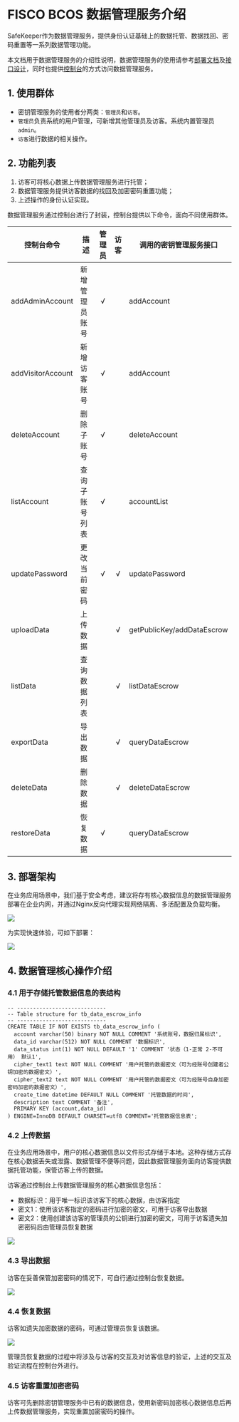 # FISCO BCOS 数据管理服务介绍

SafeKeeper作为数据管理服务，提供身份认证基础上的数据托管、数据找回、密码重置等一系列数据管理功能。

本文档用于数据管理服务的介绍性说明，数据管理服务的使用请参考[部署文档](./kms_deployment.md)及[接口设计](./interfaces.md)，同时也提供[控制台](./console_manual.md)的方式访问数据管理服务。

## 1. 使用群体

- 密钥管理服务的使用者分两类：`管理员`和`访客`。
- `管理员`负责系统的用户管理，可新增其他管理员及访客。系统内置管理员`admin`。
- `访客`进行数据的相关操作。

## 2. 功能列表

1. 访客可将核心数据上传数据管理服务进行托管；
2. 数据管理服务提供访客数据的找回及加密密码重置功能；
3. 上述操作的身份认证实现。

数据管理服务通过控制台进行了封装，控制台提供以下命令，面向不同使用群体。

| 控制台命令 | 描述 | 管理员 | 访客 | 调用的密钥管理服务接口 |
| ---------- | ---- | :----: |:---: | ---------------------- |
| addAdminAccount   | 新增管理员账号 | √      |      | addAccount                 |
| addVisitorAccount | 新增访客账号   | √      |      | addAccount                 |
| deleteAccount     | 删除子账号     | √      |      | deleteAccount              |
| listAccount       | 查询子账号列表 | √      |      | accountList                |
| updatePassword    | 更改当前密码   | √      | √   | updatePassword             |
| uploadData        | 上传数据       |         | √   | getPublicKey/addDataEscrow |
| listData          | 查询数据列表   |         | √   | listDataEscrow             |
| exportData        | 导出数据       |         | √   | queryDataEscrow            |
| deleteData        | 删除数据       |         | √   | deleteDataEscrow           |
| restoreData       | 恢复数据       | √      |      | queryDataEscrow            |

## 3. 部署架构

在业务应用场景中，我们基于安全考虑，建议将存有核心数据信息的数据管理服务部署在企业内网，并通过Nginx反向代理实现网络隔离、多活配置及负载均衡。

![](https://fisco-bcos-doc-chaychen.readthedocs.io/en/feature-kms/_images/recommend_deployment.png)

为实现快速体验，可如下部署：

![](https://fisco-bcos-doc-chaychen.readthedocs.io/en/feature-kms/_images/simple_depolyment.png)

## 4. 数据管理核心操作介绍

### 4.1 用于存储托管数据信息的表结构

```text
-- ----------------------------
-- Table structure for tb_data_escrow_info
-- ----------------------------
CREATE TABLE IF NOT EXISTS tb_data_escrow_info (
  account varchar(50) binary NOT NULL COMMENT '系统账号，数据归属标识',
  data_id varchar(512) NOT NULL COMMENT '数据标识',
  data_status int(1) NOT NULL DEFAULT '1' COMMENT '状态（1-正常 2-不可用） 默认1',
  cipher_text1 text NOT NULL COMMENT '用户托管的数据密文（可为经账号创建者公钥加密的数据密文）',
  cipher_text2 text NOT NULL COMMENT '用户托管的数据密文（可为经账号自身加密密码加密的数据密文）',
  create_time datetime DEFAULT NULL COMMENT '托管数据的时间',
  description text COMMENT '备注',
  PRIMARY KEY (account,data_id)
) ENGINE=InnoDB DEFAULT CHARSET=utf8 COMMENT='托管数据信息表';
```

### 4.2 上传数据

在业务应用场景中，用户的核心数据信息以文件形式存储于本地。这种存储方式存在核心数据丢失或泄露、数据管理不便等问题，因此数据管理服务面向访客提供数据托管功能，保管访客上传的数据。

访客通过控制台上传数据管理服务的核心数据信息包括：

- 数据标识：用于唯一标识该访客下的核心数据，由访客指定
- 密文1：使用该访客指定的密码进行加密的密文，可用于访客导出数据
- 密文2：使用创建该访客的管理员的公钥进行加密的密文，可用于访客遗失加密密码后由管理员恢复数据

![](https://fisco-bcos-doc-chaychen.readthedocs.io/en/feature-kms/_images/upload_key.png)

### 4.3 导出数据

访客在妥善保管加密密码的情况下，可自行通过控制台恢复数据。

![](https://fisco-bcos-doc-chaychen.readthedocs.io/en/feature-kms/_images/export_key.png)

### 4.4 恢复数据

访客如遗失加密数据的密码，可通过管理员恢复该数据。

![](https://fisco-bcos-doc-chaychen.readthedocs.io/en/feature-kms/_images/restore_key.png)

管理员恢复数据的过程中将涉及与访客的交互及对访客信息的验证，上述的交互及验证流程在控制台外进行。

### 4.5 访客重置加密密码

访客可先删除密钥管理服务中已有的数据信息，使用新密码加密核心数据信息后再上传数据管理服务，实现重置加密密码的操作。
